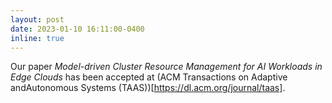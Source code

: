 ```yaml
---
layout: post
date: 2023-01-10 16:11:00-0400
inline: true
---
```


Our paper *Model-driven Cluster Resource Management for AI Workloads in Edge Clouds* has been accepted at (ACM Transactions on Adaptive andAutonomous Systems (TAAS))[https://dl.acm.org/journal/taas].